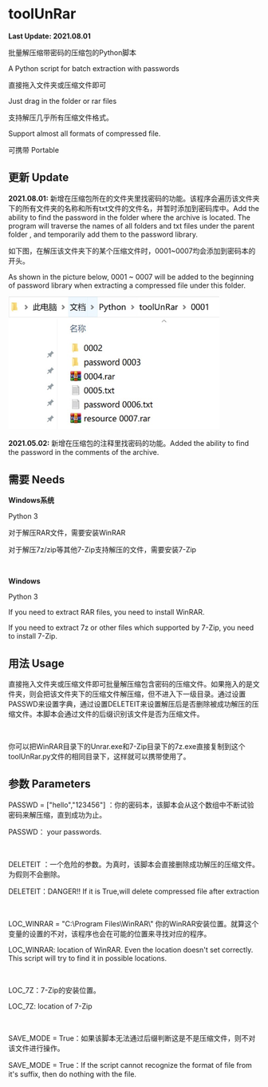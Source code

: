 # toolUnRar

**Last Update: 2021.08.01**



批量解压缩带密码的压缩包的Python脚本

A Python script for batch extraction with passwords

直接拖入文件夹或压缩文件即可

Just drag in the folder or rar files

支持解压几乎所有压缩文件格式。

Support almost all formats of compressed file.

可携带 Portable



## 更新 Update

**2021.08.01:** 新增在压缩包所在的文件夹里找密码的功能。该程序会遍历该文件夹下的所有文件夹的名称和所有txt文件的文件名，并暂时添加到密码库中。Add the ability to find the password in the folder where the archive is located. The program will traverse the names of all folders and txt files under the parent folder , and temporarily add them to the password library.

如下图，在解压该文件夹下的某个压缩文件时，0001~0007均会添加到密码本的开头。

As shown in the picture below, 0001 ~ 0007 will be added to the beginning of password library when extracting a compressed file under this folder.

<img src="https://raw.githubusercontent.com/Mario-Hero/toolUnRar/main/pic/1.jpg" style="zoom:67%;" />



**2021.05.02:** 新增在压缩包的注释里找密码的功能。Added the ability to find the password in the comments of the archive.



## 需要 Needs

**Windows系统**

Python 3

对于解压RAR文件，需要安装WinRAR 

对于解压7z/zip等其他7-Zip支持解压的文件，需要安装7-Zip

<br>

**Windows**

Python 3

If you need to extract RAR files, you need to install WinRAR.

If you need to extract 7z or other files which supported by 7-Zip, you need to install 7-Zip. 



## 用法 Usage

直接拖入文件夹或压缩文件即可批量解压缩包含密码的压缩文件。如果拖入的是文件夹，则会把该文件夹下的压缩文件解压缩，但不进入下一级目录。通过设置PASSWD来设置字典，通过设置DELETEIT来设置解压后是否删除被成功解压的压缩文件。本脚本会通过文件的后缀识别该文件是否为压缩文件。

<br>

你可以把WinRAR目录下的Unrar.exe和7-Zip目录下的7z.exe直接复制到这个toolUnRar.py文件的相同目录下，这样就可以携带使用了。



## 参数 Parameters

PASSWD = ["hello","123456"] ：你的密码本，该脚本会从这个数组中不断试验密码来解压缩，直到成功为止。

PASSWD： your passwords.

<br>

DELETEIT ：一个危险的参数。为真时，该脚本会直接删除成功解压的压缩文件。为假则不会删除。

DELETEIT：DANGER!! If it is True,will delete compressed file after extraction

<br>

LOC_WINRAR = "C:\\Program Files\\WinRAR\\" 你的WinRAR安装位置。就算这个变量的设置的不对，该程序也会在可能的位置来寻找对应的程序。

LOC_WINRAR: location of WinRAR. Even the location doesn't set correctly. This script will try to find it in possible locations.

<br>

LOC_7Z：7-Zip的安装位置。

LOC_7Z: location of 7-Zip

<br>

SAVE_MODE = True：如果该脚本无法通过后缀判断这是不是压缩文件，则不对该文件进行操作。

SAVE_MODE = True：If the script cannot recognize the format of file from it's suffix, then do nothing with the file.



